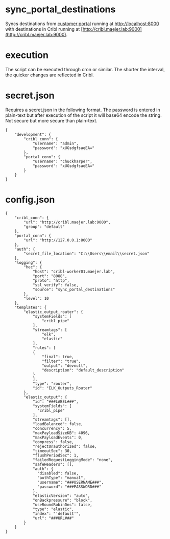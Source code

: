 
# sync_portal_destinations

Syncs destinations from [customer portal]([https://github.com/chuckharper1969/cribl_customer_portal/tree/main/cribl_portals](https://github.com/chuckharper1969/cribl_customer_portal/tree/main)) running at [http://localhost:8000](http://localhost:8000) with destinations in Cribl running at [http://cribl.maejer.lab:9000](http://cribl.maejer.lab:9000).

# execution
The script can be executed through cron or similar. The shorter the interval, the quicker changes are reflected in Cribl.

# secret.json
Requires a secret.json in the following format. The password is entered in plain-text but after execution of the script it will base64 encode the string. Not secure but more secure than plain-text.
```
{
    "development": {
        "cribl_conn": {
            "username": "admin",
            "password": "xUGsdgfsaeEA="
        },
        "portal_conn": {
            "username": "chuckharper",
            "password": "xUGsdgfsaeEA="
        }
    }
}
```

# config.json
```
{
    "cribl_conn": {
        "url": "http://cribl.maejer.lab:9000",
        "group": "default"
    },
    "portal_conn": {
        "url": "http://127.0.0.1:8000"
    },
    "auth": {
        "secret_file_location": "C:\\Users\\email\\secret.json"
    },
    "logging": {
        "hec": {
            "host": "cribl-worker01.maejer.lab",
            "port": "8088",
            "proto": "http",
            "ssl_verify": false,
            "source": "sync_portal_destinations"
        },
        "level": 10
    },
    "templates": {
        "elastic_output_router": {
            "systemFields": [
                "cribl_pipe"
            ],
            "streamtags": [
                "elk",
                "elastic"
            ],
            "rules": [
            {
                "final": true,
                "filter": "true",
                "output": "devnull",
                "description": "default_description"
            }
            ],
            "type": "router",
            "id": "ELK_Outputs_Router"
        },
        "elastic_output": {
            "id": "###LABEL###",
            "systemFields": [
              "cribl_pipe"
            ],
            "streamtags": [],
            "loadBalanced": false,
            "concurrency": 5,
            "maxPayloadSizeKB": 4096,
            "maxPayloadEvents": 0,
            "compress": false,
            "rejectUnauthorized": false,
            "timeoutSec": 30,
            "flushPeriodSec": 1,
            "failedRequestLoggingMode": "none",
            "safeHeaders": [],
            "auth": {
              "disabled": false,
              "authType": "manual",
              "username": "###USERNAME###",
              "password": "###PASSWORD###"
            },
            "elasticVersion": "auto",
            "onBackpressure": "block",
            "useRoundRobinDns": false,
            "type": "elastic",
            "index": "'default'",
            "url": "###URL###"
        }
    }
}   
```
